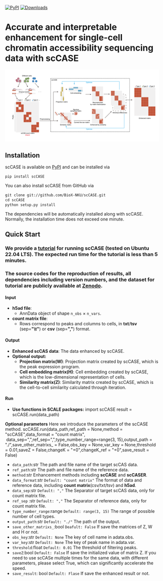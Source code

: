 [![PyPI](https://img.shields.io/pypi/v/sccase.svg)](https://pypi.org/project/sccase)
[![Downloads](https://pepy.tech/badge/sccase)](https://pepy.tech/project/sccase)
# Accurate and interpretable enhancement for single-cell chromatin accessibility sequencing data with scCASE
![](scCASE.png)

## Installation
scCASE is available on [PyPI](https://pypi.org/project/sccase/) and can be installed via
	
	pip install scCASE

You can also install scCASE from GitHub via
	
	git clone git://github.com/BioX-NKU/scCASE.git
	cd scCASE
	python setup.py install
	
The dependencies will be automatically installed along with scCASE. Normally, the installation time does not exceed one minute.   

## Quick Start
### We provide a [tutorial](https://github.com/BioX-NKU/scCASE/blob/main/Tutorial.ipynb) for running scCASE (tested on Ubuntu 22.04 LTS). The expected run time for the tutorial is less than 5 minutes.
### The source codes for the reproduction of results, all dependencies including version numbers, and the dataset for tutorial are publicly available at [Zenodo](https://zenodo.org/record/8382877).

#### Input
* **h5ad file**:
	* AnnData object of shape `n_obs` × `n_vars`. 
* **count matrix file**:  
	* Rows correspond to peaks and columns to cells, in **txt**/**tsv** (sep=**"\t"**) or **csv** (sep=**","**) format.

#### Output
* **Enhanced scCAS data**:  The data enhanced by scCASE.
* **Optional output:**
	* **Projection matrix(W)**:  Projection matrix created by scCASE, which is the peak expression program.
	* **Cell embedding matrix(H)**:  Cell embedding created by scCASE, which is the low-dimensional representation of cells.
	* **Similarity matrix(Z)**: Similarity matrix created by scCASE, which is the cell-to-cell similarity calculated through iteration.

#### Run
* **Use functions in SCALE packages:**
	import scCASE
	result = scCASE.run(data_path)

**Optional parameters**
Here we introduce the parameters of the scCASE method.
	scCASE.run(data_path,ref_path = None,method = "scCASE",data_format = "count matrix",       data_sep=",",ref_sep=",",type_number_range=range(3, 15),output_path = "./",save_other_matrixs_ = False,obs_key = None,var_key = None,threshold = 0.01,saveZ = False,changeK = "+0",changeK_ref = "+0",save_result = False)

* `data_path`:str 
The path and file name of the target scCAS data.
* `ref_path`:str
The path and file name of the reference data.
* `method`:str
Enhancement methods including **scCASE** and **scCASER**.
* `data_format`:str `Default: "count matrix"`
The format of data and reference data, including **count matrix**(csv/txt/tsv) and **h5ad**. 
* `data_sep`:str `Default: ","`
The Separator of target scCAS data, only for count matrix file.
* `ref_sep` :str `Default: ","`
The Separator of reference data, only for count matrix file.
* `type_number_range`:range `Default: range(3, 15)`
The range of possible number of cell types.
* `output_path`:str `Default: "./"`
The path of the output.
* `save_other_matrixs_`:bool `Deafult: False`
If save the matrices of Z, W and H or not.
* `obs_key`:str `Default: None`
The key of cell name in adata.obs.
* `var_key`:str `Default: None`
The key of peak name in adata.var.
* `threshold`:float `Default: 0.01`
The threshold of filtering peaks.
* `saveZ`:bool `Default: False`
If save the initialized value of matrix Z. If you need to use scCASe multiple times for the same data, with different parameters, please select True, which can significantly accelerate the speed.
* `save_result`: bool `Default: Flase`
If save the enhanced result or not.